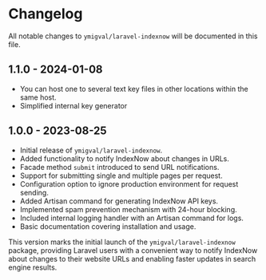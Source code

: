 # Changelog

All notable changes to `ymigval/laravel-indexnow` will be documented in this file.

## 1.1.0 - 2024-01-08

- You can host one to several text key files in other locations within the same host.
- Simplified internal key generator

## 1.0.0 - 2023-08-25

- Initial release of `ymigval/laravel-indexnow`.
- Added functionality to notify IndexNow about changes in URLs.
- Facade method `submit` introduced to send URL notifications.
- Support for submitting single and multiple pages per request.
- Configuration option to ignore production environment for request sending.
- Added Artisan command for generating IndexNow API keys.
- Implemented spam prevention mechanism with 24-hour blocking.
- Included internal logging handler with an Artisan command for logs.
- Basic documentation covering installation and usage.

This version marks the initial launch of the `ymigval/laravel-indexnow` package, providing Laravel users with a convenient way to notify IndexNow about changes to their website URLs and enabling faster updates in search engine results.
